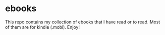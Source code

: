 # ebooks
This repo contains my collection of ebooks that I have read or to read. Most of them are for kindle (.mobi). Enjoy!
